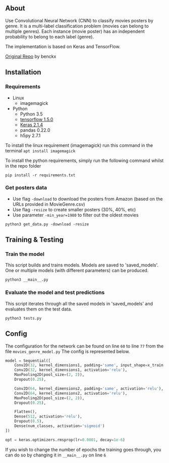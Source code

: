 ## About
Use Convolutional Neural Network (CNN) to classify movies posters by genre. It is a multi-label classification problem 
(movies can belong to multiple genres). Each instance (movie poster) has an independent probability to belong to each label (genre).

The implementation is based on Keras and TensorFlow.

[Original Repo](https://github.com/benckx/dnn-movie-posters) by benckx

## Installation

### Requirements
* Linux
    * imagemagick
* Python
    * Python 3.5
    * [tensorflow 1.5.0](https://www.tensorflow.org/install/install_linux#InstallingVirtualenv)
    * [Keras 2.1.4](https://keras.io/#installation)
    * pandas 0.22.0
    * h5py 2.7.1

To install the linux requirement (imagemagick) run this command in the terminal
```apt install imagemagick```

To install the python requirements, simply run the following command whilst in the repo folder

```pip install -r requirements.txt```

### Get posters data
* Use flag `-download` to download the posters from Amazon (based on the URLs provided in MovieGenre.csv)
* Use flag `-resize` to create smaller posters (30%, 40%, etc)
* Use parameter `-min_year=1980` to filter out the oldest movies
```
python3 get_data.py -download -resize
```

## Training & Testing

### Train the model
This script builds and trains models. Models are saved to 'saved_models'. One or multiple models
(with different parameters) can be produced.
```
python3 __main__.py
```

### Evaluate the model and test predictions
This script iterates through all the saved models in 'saved_models' and evaluates them on the test data.
```
python3 tests.py
```

## Config

The configuration for the network can be found on line `60` to line `77` from the file `movies_genre_model.py`
The config is represented below.

```python
model = Sequential([
    Conv2D(32, kernel_dimensions1, padding='same', input_shape=x_train.shape[1:], activation='relu'),
    Conv2D(32, kernel_dimensions1, activation='relu'),
    MaxPooling2D(pool_size=(2, 2)),
    Dropout(0.25),

    Conv2D(64, kernel_dimensions2, padding='same', activation='relu'),
    Conv2D(64, kernel_dimensions2, activation='relu'),
    MaxPooling2D(pool_size=(2, 2)),
    Dropout(0.25),

    Flatten(),
    Dense(512, activation='relu'),
    Dropout(0.5),
    Dense(num_classes, activation='sigmoid')
])

opt = keras.optimizers.rmsprop(lr=0.0001, decay=1e-6)
```

If you wish to change the number of epochs the training goes through, you can do so by changing it in `__main__.py` on line `6`